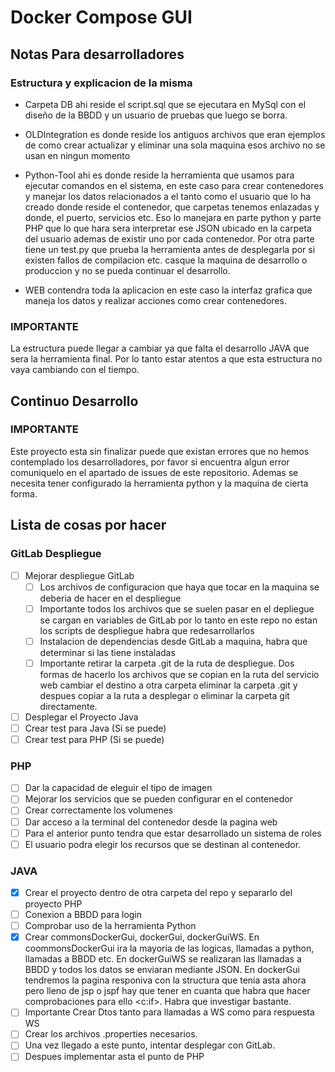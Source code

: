 # Docker Compose GUI

## Notas Para desarrolladores 

### Estructura y explicacion de la misma
- Carpeta DB ahi reside el script.sql que se ejecutara en MySql con el diseño de la BBDD y un usuario de pruebas que luego se borra.

- OLDIntegration es donde reside los antiguos archivos que eran ejemplos de como crear actualizar y eliminar una sola maquina esos archivo no se usan en ningun momento

- Python-Tool ahi es donde reside la herramienta que usamos para ejecutar comandos en el sistema, en este caso para crear contenedores y manejar los datos relacionados a el tanto como el usuario que lo ha creado donde reside el contenedor, que carpetas tenemos enlazadas y donde, el puerto, servicios etc. Eso lo manejara en parte python y parte PHP que lo que hara sera interpretar ese JSON ubicado en la carpeta del usuario ademas de existir uno por cada contenedor. Por otra parte tiene un test.py que prueba la herramienta antes de desplegarla por si existen fallos de compilacion etc. casque la maquina de desarrollo o produccion y no se pueda continuar el desarrollo.

- WEB contendra toda la aplicacion en este caso la interfaz grafica que maneja los datos y realizar acciones como crear contenedores.
### IMPORTANTE
La estructura puede llegar a cambiar ya que falta el desarrollo JAVA que sera la herramienta final. Por lo tanto estar atentos a que esta estructura no vaya cambiando con el tiempo.

## Continuo Desarrollo

### IMPORTANTE

Este proyecto esta sin finalizar puede que existan errores que no hemos contemplado los desarrolladores, por favor si encuentra algun error comuniquelo en el apartado de issues de este repositorio. Ademas se necesita tener configurado la herramienta python y la maquina de cierta forma.

## Lista de cosas por hacer

### GitLab Despliegue
- [ ] Mejorar despliegue GitLab
    - [ ] Los archivos de configuracion que haya que tocar en la maquina se deberia de hacer en el despliegue
    - [ ] Importante todos los archivos que se suelen pasar en el depliegue se cargan en variables de GitLab por lo tanto en este repo no estan los scripts de despliegue habra que redesarrollarlos
    - [ ] Instalacion de dependencias desde GitLab a maquina, habra que determinar si las tiene instaladas
    - [ ] Importante retirar la carpeta .git de la ruta de despliegue. Dos formas de hacerlo los archivos que se copian en la ruta del servicio web cambiar el destino a otra carpeta eliminar la carpeta .git y despues copiar a la ruta a desplegar o eliminar la carpeta git directamente.
- [ ] Desplegar el Proyecto Java
- [ ] Crear test para Java (Si se puede)
- [ ] Crear test para PHP (Si se puede)
### PHP
- [ ] Dar la capacidad de eleguir el tipo de imagen
- [ ] Mejorar los servicios que se pueden configurar en el contenedor
- [ ] Crear correctamente los volumenes
- [ ] Dar acceso a la terminal del contenedor desde la pagina web
- [ ] Para el anterior punto tendra que estar desarrollado un sistema de roles
- [ ] El usuario podra elegir los recursos que se destinan al contenedor.

### JAVA
- [x] Crear el proyecto dentro de otra carpeta del repo y separarlo del proyecto PHP
- [ ] Conexion a BBDD para login
- [ ] Comprobar uso de la herramienta Python
- [x] Crear commonsDockerGui, dockerGui, dockerGuiWS. En coommonsDockerGui ira la mayoria de las logicas, llamadas a python, llamadas a BBDD etc. En dockerGuiWS se realizaran las llamadas a BBDD y todos los datos se enviaran mediante JSON. En dockerGui tendremos la pagina responiva con la structura que tenia asta ahora pero lleno de jsp o jspf hay que tener en cuanta que habra que hacer comprobaciones para ello <c:if>. Habra que investigar bastante.
- [ ] Importante Crear Dtos tanto para llamadas a WS como para respuesta WS
- [ ] Crear los archivos .properties necesarios.
- [ ] Una vez llegado a este punto, intentar desplegar con GitLab.
- [ ] Despues implementar asta el punto de PHP
